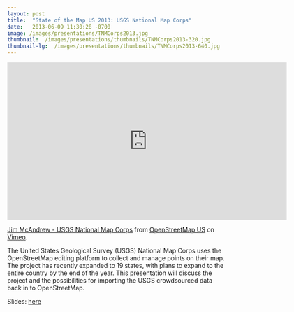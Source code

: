 ```yaml
---
layout: post
title:  "State of the Map US 2013: USGS National Map Corps"
date:   2013-06-09 11:30:28 -0700
image: /images/presentations/TNMCorps2013.jpg
thumbnail:  /images/presentations/thumbnails/TNMCorps2013-320.jpg
thumbnail-lg:  /images/presentations/thumbnails/TNMCorps2013-640.jpg
---
```


<iframe src="https://player.vimeo.com/video/68099569" width="640" height="360" frameborder="0" webkitallowfullscreen mozallowfullscreen allowfullscreen></iframe>
<p><a href="https://vimeo.com/68099569">Jim McAndrew - USGS National Map Corps</a> from <a href="https://vimeo.com/openstreetmapus">OpenStreetMap US</a> on <a href="https://vimeo.com">Vimeo</a>.</p>

The United States Geological Survey (USGS) National Map Corps uses the OpenStreetMap editing platform to collect and manage points on their map. The project has recently expanded to 19 states, with plans to expand to the entire country by the end of the year. This presentation will discuss the project and the possibilities for importing the USGS crowdsourced data back in to OpenStreetMap.

Slides: [here](http://docslide.us/download/link/tnmc-mc-andrewsotmus13rev2)
